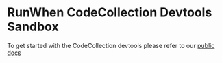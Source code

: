 # RunWhen CodeCollection Devtools Sandbox

To get started with the CodeCollection devtools please refer to our [public docs](https://docs.runwhen.com/public/code-collection-development/configure-your-development-environment)